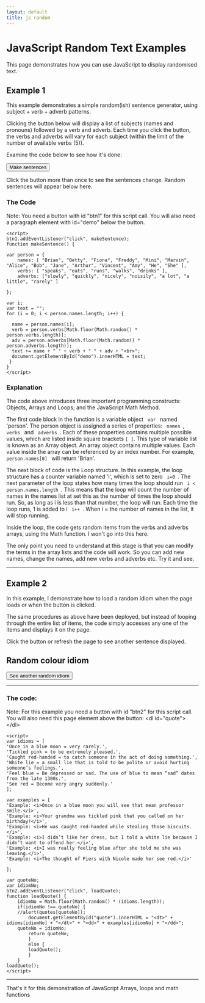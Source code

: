 ```yaml
---
layout: default
title: js random
---
```


<h1>JavaScript Random Text Examples</h1>
<p>This page demonstrates how you can use JavaScript to display randomised text.</p>

<h2>Example 1</h2>
<p>This example demonstrates a simple random(ish) sentence generator, using subject + verb + adverb patterns.</p>
<p>Clicking the button below will display a list of subjects (names and pronouns) followed by a verb and adverb. Each time you click the button, the verbs and adverbs will vary for each subject (within the limit of the number of available verbs (5)). </p>
<p>Examine the code below to see how it's done:</p>

<button id="btn1">Make sentences</button>
<p>Click the button more than once to see the sentences change. Random sentences will appear below here.</p>
<p id="demo"></p>

<script>
btn1.addEventListener("click", makeSentence);

function makeSentence() {

var person = {
    names: [ "Brian", "Betty", "Fiona", "Freddy", "Mini", "Marvin", "Alice", "Bob", "Jane", "Arthur", "Vincent", "Amy", "He", "She" ],
    verbs: [ "speaks", "eats", "runs", "walks", "drinks" ],
    adverbs: ["slowly", "quickly", "nicely", "noisily", "a lot", "a little", "rarely" ]
   
};

var i;
var text = "";
for (i = 0; i < person.names.length; i++) {

  name = person.names[i];
  verb = person.verbs[Math.floor(Math.random() * person.verbs.length)];
  adv = person.adverbs[Math.floor(Math.random() * person.adverbs.length)]; 
  text += name + " " + verb + " " + adv + "<br>";
  document.getElementById("demo").innerHTML = text;
 }  
}
</script>

<h3>The Code</h3>
<p>Note: You need a button with id "btn1" for this script call. You will also need a paragraph element with id="demo" below the button. </p>

```
<script>
btn1.addEventListener("click", makeSentence);
function makeSentence() {

var person = {
    names: [ "Brian", "Betty", "Fiona", "Freddy", "Mini", "Marvin", "Alice", "Bob", "Jane", "Arthur", "Vincent", "Amy", "He", "She" ],
    verbs: [ "speaks", "eats", "runs", "walks", "drinks" ],
    adverbs: ["slowly", "quickly", "nicely", "noisily", "a lot", "a little", "rarely" ]
   
};
  
var i;
var text = "";
for (i = 0; i < person.names.length; i++) {

  name = person.names[i];
  verb = person.verbs[Math.floor(Math.random() * person.verbs.length)];
  adv = person.adverbs[Math.floor(Math.random() * person.adverbs.length)]; 
  text += name + " " + verb + " " + adv + "<br>";
  document.getElementById("demo").innerHTML = text;
 }  
}
</script>
```

<h3>Explanation</h3>
<p>The code above introduces three important programming constructs: Objects, Arrays and Loops; and the JavaScript Math Method.</p>
<p>The first code block in the function is a variable object <code> var </code> named 'person'. The person object is assigned a series of properties: <code> names </code>, <code> verbs </code> and <code> adverbs </code>. Each of these properties contains multiple possible values, which are listed inside square brackets <code>[ ]</code>. This type of variable list is known as an Array object. An array object contains multiple values. Each value inside the array can be referenced by an index number. For example, <code> person.names[0] </code> will return 'Brian'.</p>
<p>The next block of code is the Loop structure. In this example, the loop structure has a counter variable named 'i', which is set to zero <code> i=0 </code>. The next parameter of the loop states how many times the loop should run <code> i < person.names.length </code>. This means that the loop will count the number of names in the names list at set this as the number of times the loop should run. So, as long as i is less than that number, the loop will run. Each time the loop runs, 1 is added to i <code> i++ </code>. When i = the number of names in the list, it will stop running.</p>
<p>Inside the loop, the code gets random items from the verbs and adverbs arrays, using the Math function. I won't go into this here.</p>
<p>The only point you need to understand at this stage is that you can modify the terms in the array lists and the code will work. So you can add new names, change the names, add new verbs and adverbs etc. Try it and see.</p>
<hr>

<h2>Example 2</h2>
<p>In this example, I demonstrate how to load a random idiom when the page loads or when the button is clicked.</p> 
<p>The same procedures as above have been deployed, but instead of looping through the entire list of items, the code simply accesses any one of the items and displays it on the page.</p>
<p>Click the button or refresh the page to see another sentence displayed.</p>

<h2>Random colour idiom</h2>
<dl id="quote"></dl>
<!--<script src="script.js"></script>-->
<button id="btn2">See another random idiom</button>
<hr>

<script>
var idioms = [ 
'Once in a blue moon = very rarely.', 
'Tickled pink = to be extremely pleased.', 
'Caught red-handed = to catch someone in the act of doing something.',    
'White lie = a small lie that is told to be polite or avoid hurting someone’s feelings.',
'Feel blue = Be depressed or sad. The use of blue to mean “sad” dates from the late 1300s.',
'See red = Become very angry suddenly.'
];

var examples = [
'Example: <i>Once in a blue moon you will see that mean professor smile.</i>', 
'Example: <i>Your grandma was tickled pink that you called on her birthday!</i>', 
'Example: <i>He was caught red-handed while stealing those biscuits.</i>',
'Example: <i>I didn’t like her dress, but I told a white lie because I didn’t want to offend her.</i>',
'Example: <i>I was really feeling blue after she told me she was leaving.</i>',
'Example: <i>The thought of Piers with Nicole made her see red.</i>'

];

var quoteNo;
var idiomNo;
btn2.addEventListener("click", loadQuote);
function loadQuote() {
    idiomNo = Math.floor(Math.random() * (idioms.length));
    if(idiomNo !== quoteNo) {
    //alert(quotes[quoteNo]);
    	document.getElementById("quote").innerHTML = "<dt>" + idioms[idiomNo] + "</dt>" + "<dd>" + examples[idiomNo] + "</dd>";
   	quoteNo = idiomNo;
    	return quoteNo;
    	}
    	else {
    	loadQuote();
    	}
	}
loadQuote();
</script>

<h3>The code:</h3>
<p>Note: For this example you need a button with id "btn2" for this script call. You will also need this page element above the button: &lt;dl id="quote"&gt;&lt;/dl&gt;</p>
	

```
<script>
var idioms = [ 
'Once in a blue moon = very rarely.', 
'Tickled pink = to be extremely pleased.', 
'Caught red-handed = to catch someone in the act of doing something.',    
'White lie = a small lie that is told to be polite or avoid hurting someone’s feelings.',
'Feel blue = Be depressed or sad. The use of blue to mean “sad” dates from the late 1300s.',
'See red = Become very angry suddenly.'
];

var examples = [
'Example: <i>Once in a blue moon you will see that mean professor smile.</i>', 
'Example: <i>Your grandma was tickled pink that you called on her birthday!</i>', 
'Example: <i>He was caught red-handed while stealing those biscuits.</i>',
'Example: <i>I didn’t like her dress, but I told a white lie because I didn’t want to offend her.</i>',
'Example: <i>I was really feeling blue after she told me she was leaving.</i>',
'Example: <i>The thought of Piers with Nicole made her see red.</i>'

];

var quoteNo;
var idiomNo;
btn2.addEventListener("click", loadQuote);
function loadQuote() {
    idiomNo = Math.floor(Math.random() * (idioms.length));
    if(idiomNo !== quoteNo) {
    //alert(quotes[quoteNo]);
    	document.getElementById("quote").innerHTML = "<dt>" + idioms[idiomNo] + "</dt>" + "<dd>" + examples[idiomNo] + "</dd>";
   	quoteNo = idiomNo;
    	return quoteNo;
    	}
    	else {
    	loadQuote();
    	}
	}
loadQuote();
</script>

```

<hr>
<p>That's it for this demonstration of JavaScript Arrays, loops and math functions</p>
